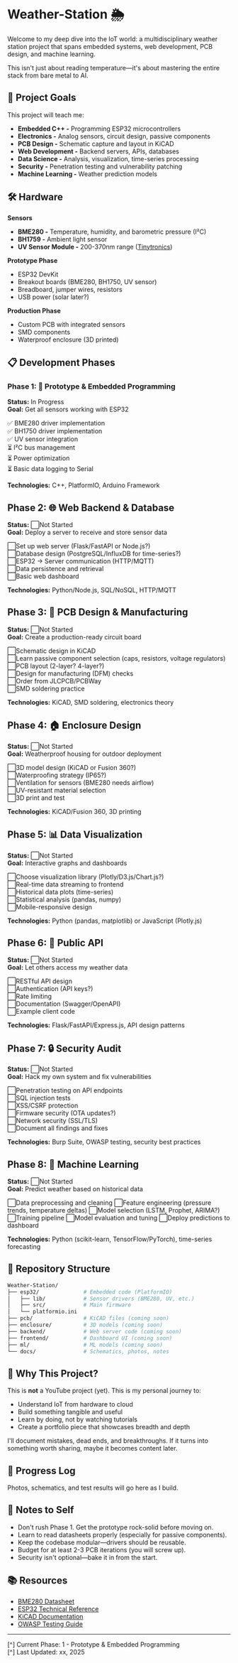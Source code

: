 # Weather-Station 🌦️  
Welcome to my deep dive into the IoT world: a multidisciplinary weather station project that spans embedded systems, web development, PCB design, and machine learning.  

This isn't just about reading temperature—it's about mastering the entire stack from bare metal to AI.  

## 🎯 Project Goals
This project will teach me:  
- **Embedded C++ -** Programming ESP32 microcontrollers
- **Electronics -** Analog sensors, circuit design, passive components
- **PCB Design -** Schematic capture and layout in KiCAD
- **Web Development -** Backend servers, APIs, databases
- **Data Science -** Analysis, visualization, time-series processing
- **Security -** Penetration testing and vulnerability patching
- **Machine Learning -** Weather prediction models


## 🛠️ Hardware
**Sensors**  
- **BME280 -** Temperature, humidity, and barometric pressure (I²C)
- **BH1759 -** Ambient light sensor
- **UV Sensor Module -** 200-370nm range ([Tinytronics](https://www.tinytronics.nl/en/sensors/optical/light-and-color/uv-light-sensor-module-200-370nm))

**Prototype Phase**
- ESP32 DevKit
- Breakout boards (BME280, BH1750, UV sensor)
- Breadboard, jumper wires, resistors
- USB power (solar later?)  

**Production Phase**
- Custom PCB with integrated sensors
- SMD components
- Waterproof enclosure (3D printed)


## 📋 Development Phases
### Phase 1: 🧪 Prototype & Embedded Programming
**Status:** In Progress  
**Goal:** Get all sensors working with ESP32

✅ BME280 driver implementation  
✅ BH1750 driver implementation  
✅ UV sensor integration  
⏳ I²C bus management  
⏳ Power optimization  
⏳ Basic data logging to Serial  

**Technologies:** C++, PlatformIO, Arduino Framework

## Phase 2: 🌐 Web Backend & Database
**Status:** ⬜Not Started  
**Goal:** Deploy a server to receive and store sensor data  

⬜Set up web server (Flask/FastAPI or Node.js?)  
⬜Database design (PostgreSQL/InfluxDB for time-series?)  
⬜ESP32 → Server communication (HTTP/MQTT)  
⬜Data persistence and retrieval  
⬜Basic web dashboard  

**Technologies:** Python/Node.js, SQL/NoSQL, HTTP/MQTT

## Phase 3: 🔌 PCB Design & Manufacturing
**Status:** ⬜Not Started  
**Goal:** Create a production-ready circuit board

⬜Schematic design in KiCAD  
⬜Learn passive component selection (caps, resistors, voltage regulators)  
⬜PCB layout (2-layer? 4-layer?)  
⬜Design for manufacturing (DFM) checks  
⬜Order from JLCPCB/PCBWay  
⬜SMD soldering practice  

**Technologies:** KiCAD, SMD soldering, electronics theory

## Phase 4: 🏠 Enclosure Design
**Status:** ⬜Not Started  
**Goal:** Weatherproof housing for outdoor deployment  

⬜3D model design (KiCAD or Fusion 360?)  
⬜Waterproofing strategy (IP65?)  
⬜Ventilation for sensors (BME280 needs airflow)  
⬜UV-resistant material selection  
⬜3D print and test  

**Technologies:** KiCAD/Fusion 360, 3D printing

## Phase 5: 📊 Data Visualization
**Status:** ⬜Not Started  
**Goal:** Interactive graphs and dashboards  

⬜Choose visualization library (Plotly/D3.js/Chart.js?)  
⬜Real-time data streaming to frontend  
⬜Historical data plots (time-series)  
⬜Statistical analysis (pandas, numpy)  
⬜Mobile-responsive design  

**Technologies:** Python (pandas, matplotlib) or JavaScript (Plotly.js)

## Phase 6: 🔗 Public API
**Status:** ⬜Not Started  
**Goal:** Let others access my weather data

⬜RESTful API design  
⬜Authentication (API keys?)  
⬜Rate limiting  
⬜Documentation (Swagger/OpenAPI)  
⬜Example client code  

**Technologies:** Flask/FastAPI/Express.js, API design patterns

## Phase 7: 🔒 Security Audit
**Status:** ⬜Not Started  
**Goal:** Hack my own system and fix vulnerabilities

⬜Penetration testing on API endpoints  
⬜SQL injection tests  
⬜XSS/CSRF protection  
⬜Firmware security (OTA updates?)  
⬜Network security (SSL/TLS)  
⬜Document all findings and fixes  

**Technologies:** Burp Suite, OWASP testing, security best practices

## Phase 8: 🧠 Machine Learning
**Status:** ⬜Not Started  
**Goal:** Predict weather based on historical data

⬜Data preprocessing and cleaning
⬜Feature engineering (pressure trends, temperature deltas)
⬜Model selection (LSTM, Prophet, ARIMA?)
⬜Training pipeline
⬜Model evaluation and tuning
⬜Deploy predictions to dashboard

**Technologies:** Python (scikit-learn, TensorFlow/PyTorch), time-series forecasting

## 📂 Repository Structure
```bash
Weather-Station/
├── esp32/              # Embedded code (PlatformIO)
│   ├── lib/            # Sensor drivers (BME280, UV, etc.)
│   ├── src/            # Main firmware
│   └── platformio.ini
├── pcb/                # KiCAD files (coming soon)
├── enclosure/          # 3D models (coming soon)
├── backend/            # Web server code (coming soon)
├── frontend/           # Dashboard UI (coming soon)
├── ml/                 # ML models (coming soon)
└── docs/               # Schematics, photos, notes
```

## 🤔 Why This Project?
This is **not** a YouTube project (yet). This is my personal journey to:
- Understand IoT from hardware to cloud
- Build something tangible and useful
- Learn by doing, not by watching tutorials
- Create a portfolio piece that showcases breadth and depth

I'll document mistakes, dead ends, and breakthroughs. If it turns into something worth sharing, maybe it becomes content later.

## 📸 Progress Log
Photos, schematics, and test results will go here as I build.

## 💬 Notes to Self

- Don't rush Phase 1. Get the prototype rock-solid before moving on.  
- Learn to read datasheets properly (especially for passive components).  
- Keep the codebase modular—drivers should be reusable.  
- Budget for at least 2-3 PCB iterations (you will screw up).  
- Security isn't optional—bake it in from the start.  


## 📚 Resources

- [BME280 Datasheet](https://www.bosch-sensortec.com/media/boschsensortec/downloads/datasheets/bst-bme280-ds002.pdf)  
- [ESP32 Technical Reference](https://www.espressif.com/sites/default/files/documentation/esp32_technical_reference_manual_en.pdf)  
- [KiCAD Documentation](https://docs.kicad.org/)  
- [OWASP Testing Guide](https://owasp.org/www-project-web-security-testing-guide/)  

---

[^] Current Phase: 1 - Prototype & Embedded Programming  
[^] Last Updated: xx, 2025